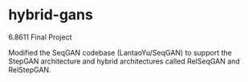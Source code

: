 # hybrid-gans
6.8611 Final Project

Modified the SeqGAN codebase (LantaoYu/SeqGAN) to support the StepGAN architecture and hybrid architectures called RelSeqGAN and RelStepGAN. 
